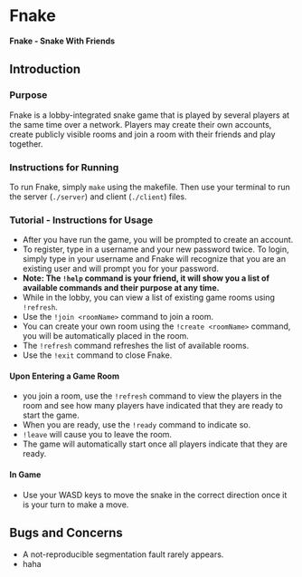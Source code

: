 # Fnake
__Fnake - Snake With Friends__

## Introduction

### Purpose
  Fnake is a lobby-integrated snake game that is played by several players at the same time over a network. Players may create their own accounts, create publicly visible rooms and join a room with their friends and play together.

### Instructions for Running
  To run Fnake, simply `make` using the makefile. Then use your terminal to run the server (`./server`) and client (`./client`) files.

### Tutorial - Instructions for Usage
  + After you have run the game, you will be prompted to create an account.
  + To register, type in a username and your new password twice. To login, simply type in your username and Fnake will recognize that you are an existing user and will prompt you for your password.
  + **Note: The `!help` command is your friend, it will show you a list of available commands and their purpose at any time.**
  + While in the lobby, you can view a list of existing game rooms using `!refresh`.
  + Use the `!join <roomName>` command to join a room.
  + You can create your own room using the `!create <roomName>` command, you will be automatically placed in the room.
  + The `!refresh` command refreshes the list of available rooms.
  + Use the `!exit` command to close Fnake.

#### Upon Entering a Game Room
  +  you join a room, use the `!refresh` command to view the players in the room and see how many players have indicated that they are ready to start the game.
  + When you are ready, use the `!ready` command to indicate so.
  + `!leave` will cause you to leave the room.
  + The game will automatically start once all players indicate that they are ready.

#### In Game
  + Use your WASD keys to move the snake in the correct direction once it is your turn to make a move.

## Bugs and Concerns
  + A not-reproducible segmentation fault rarely appears.
  + haha
